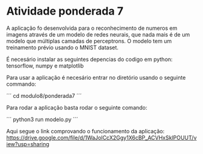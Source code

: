 # Atividade ponderada 7

A aplicação fo desenvolvida para o reconhecimento de numeros em imagens através de um modelo de redes neurais, que nada mais é de um modelo que múltiplas camadas de perceptrons. O modelo tem um treinamento prévio usando o MNIST dataset. 

É necesário instalar as seguintes depencias do codigo em python: tensorflow, numpy e matplotlib

Para usar a aplicação é necesário entrar no diretório usando o seguinte commando:

´´´
cd modulo8/ponderada7
´´´

Para rodar a aplicação basta rodar o seguinte comando:

´´´
python3 run modelo.py
´´´

Aqui segue o link comprovando o funcionamento da aplicação:
https://drive.google.com/file/d/1WaJolCcX2Ggy1X6cBP_ACVHxSklPOUUT/view?usp=sharing
